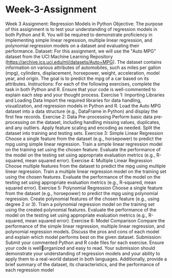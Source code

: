 # Week-3-Assignment
Week 3 Assignment: Regression Models 
in Python
Objective:
The purpose of this assignment is to test your understanding of regression models in both Python 
and R. You will be required to demonstrate proficiency in implementing simple linear regression, 
multiple linear regression, and polynomial regression models on a dataset and evaluating their 
performance.
Dataset:
For this assignment, we will use the "Auto MPG" dataset from the UCI Machine Learning Repository 
(https://archive.ics.uci.edu/ml/datasets/Auto+MPG). The dataset contains information on various 
attributes of automobiles, such as miles per gallon (mpg), cylinders, displacement, horsepower, 
weight, acceleration, model year, and origin. The goal is to predict the mpg of a car based on its 
attributes.
Instructions:
For each of the following exercises, complete the task in both Python and R. Ensure that your code is 
well-commented to explain each step and your thought process.
Exercise 1: Importing Libraries and Loading Data
Import the required libraries for data handling, visualization, and regression models in Python and R.
Load the Auto MPG dataset into a data structure (e.g., DataFrame in Python) and display the first few 
records.
Exercise 2: Data Pre-processing
Perform basic data pre-processing on the dataset, including handling missing values, duplicates, and 
any outliers.
Apply feature scaling and encoding as needed.
Split the dataset into training and testing sets.
Exercise 3: Simple Linear Regression
Choose a single feature from the dataset (e.g., horsepower) to predict the mpg using simple linear 
regression.
Train a simple linear regression model on the training set using the chosen feature.
Evaluate the performance of the model on the testing set using appropriate evaluation metrics (e.g., 
R-squared, mean squared error).
Exercise 4: Multiple Linear Regression
Choose multiple features from the dataset to predict the mpg using multiple linear regression.
Train a multiple linear regression model on the training set using the chosen features.
Evaluate the performance of the model on the testing set using appropriate evaluation metrics (e.g., 
R-squared, mean squared error).
Exercise 5: Polynomial Regression
Choose a single feature from the dataset (e.g., horsepower) to predict the mpg using polynomial 
regression.
Create polynomial features of the chosen feature (e.g., using degree 2 or 3).
Train a polynomial regression model on the training set using the created polynomial features.
Evaluate the performance of the model on the testing set using appropriate evaluation metrics (e.g., 
R-squared, mean squared error).
Exercise 6: Model Comparison
Compare the performance of the simple linear regression, multiple linear regression, and polynomial 
regression models.
Discuss the pros and cons of each model and explain which model performs best on the given 
dataset.
Submission:
Submit your commented Python and R code files for each exercise. Ensure your code is wellorganized and easy to read. Your submission should demonstrate your understanding of regression 
models and your ability to apply them to a real-world dataset in both languages. Additionally,
provide a brief summary of the dataset, its characteristics, and the performance of each regression 
model
